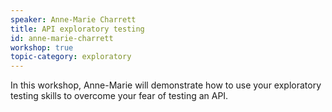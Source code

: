 ```yaml
---
speaker: Anne-Marie Charrett
title: API exploratory testing
id: anne-marie-charrett
workshop: true
topic-category: exploratory
---
```

In this workshop, Anne-Marie will demonstrate how to use your exploratory testing skills to overcome your fear of testing an API.